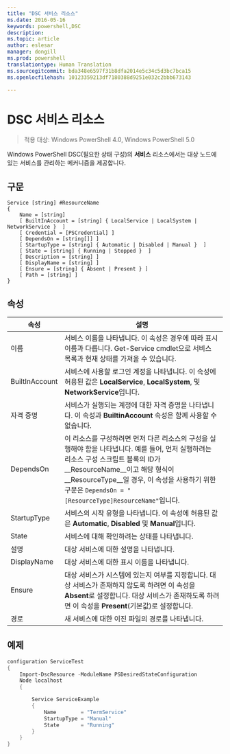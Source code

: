 ```yaml
---
title: "DSC 서비스 리소스"
ms.date: 2016-05-16
keywords: powershell,DSC
description: 
ms.topic: article
author: eslesar
manager: dongill
ms.prod: powershell
translationtype: Human Translation
ms.sourcegitcommit: bda348e6597f31b8dfa2014e5c34c5d3bc7bca15
ms.openlocfilehash: 10123359213df7180388d9251e032c2bbb673143

---
```


# DSC 서비스 리소스

> 적용 대상: Windows PowerShell 4.0, Windows PowerShell 5.0


Windows PowerShell DSC(필요한 상태 구성)의 **서비스** 리소스에서는 대상 노드에 있는 서비스를 관리하는 메커니즘을 제공합니다.

## 구문

```
Service [string] #ResourceName
{
    Name = [string]
    [ BuiltInAccount = [string] { LocalService | LocalSystem | NetworkService }  ]
    [ Credential = [PSCredential] ]
    [ DependsOn = [string[]] ]
    [ StartupType = [string] { Automatic | Disabled | Manual }  ]
    [ State = [string] { Running | Stopped }  ]
    [ Description = [string] ]
    [ DisplayName = [string] ]
    [ Ensure = [string] { Absent | Present } ]
    [ Path = [string] ]
}
```

## 속성

|  속성  |  설명   | 
|---|---| 
| 이름| 서비스 이름을 나타냅니다. 이 속성은 경우에 따라 표시 이름과 다릅니다. Get-Service cmdlet으로 서비스 목록과 현재 상태를 가져올 수 있습니다.| 
| BuiltInAccount| 서비스에 사용할 로그인 계정을 나타냅니다. 이 속성에 허용된 값은 **LocalService**, **LocalSystem**, 및 **NetworkService**입니다.| 
| 자격 증명| 서비스가 실행되는 계정에 대한 자격 증명을 나타냅니다. 이 속성과 __BuiltinAccount__ 속성은 함께 사용할 수 없습니다.| 
| DependsOn| 이 리소스를 구성하려면 먼저 다른 리소스의 구성을 실행해야 함을 나타냅니다. 예를 들어, 먼저 실행하려는 리소스 구성 스크립트 블록의 ID가 __ResourceName__이고 해당 형식이 __ResourceType__일 경우, 이 속성을 사용하기 위한 구문은 `DependsOn = "[ResourceType]ResourceName"`입니다.| 
| StartupType| 서비스의 시작 유형을 나타냅니다. 이 속성에 허용된 값은 **Automatic**, **Disabled** 및 **Manual**입니다.| 
| State| 서비스에 대해 확인하려는 상태를 나타냅니다.| 
| 설명 | 대상 서비스에 대한 설명을 나타냅니다.| 
| DisplayName | 대상 서비스에 대한 표시 이름을 나타냅니다.| 
| Ensure | 대상 서비스가 시스템에 있는지 여부를 지정합니다. 대상 서비스가 존재하지 않도록 하려면 이 속성을 **Absent**로 설정합니다. 대상 서비스가 존재하도록 하려면 이 속성을 **Present**(기본값)로 설정합니다.|
| 경로 | 새 서비스에 대한 이진 파일의 경로를 나타냅니다.| 

## 예제

```powershell
configuration ServiceTest
{
    Import-DscResource -ModuleName PSDesiredStateConfiguration
    Node localhost
    {

        Service ServiceExample
        {
            Name        = "TermService"
            StartupType = "Manual"
            State       = "Running"
        } 
    }
}
```




<!--HONumber=Aug16_HO3-->


